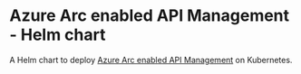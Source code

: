 # Azure Arc enabled API Management - Helm chart

A Helm chart to deploy [Azure Arc enabled API Management](https://docs.microsoft.com/en-us/azure/api-management/self-hosted-gateway-overview) on Kubernetes.

